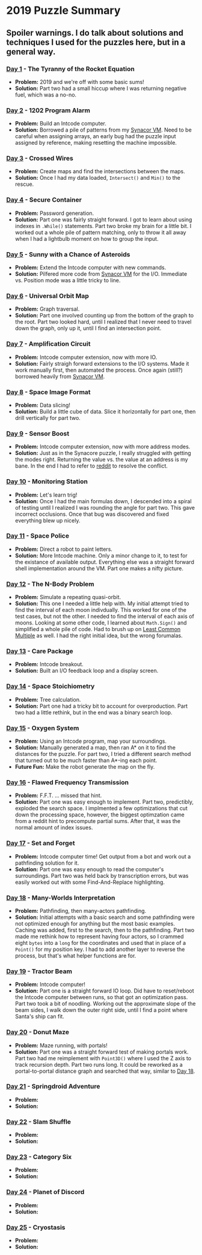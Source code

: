 # 2019 Puzzle Summary 
## Spoiler warnings. I do talk about solutions and techniques I used for the puzzles here, but in a general way.

### [Day 1](Day%2001) - The Tyranny of the Rocket Equation
- **Problem:** 2019 and we're off with some basic sums!
- **Solution:** Part two had a small hiccup where I was returning negative fuel, which was a no-no.

### [Day 2](Day%2002) - 1202 Program Alarm
- **Problem:** Build an Intcode computer.
- **Solution:** Borrowed a pile of patterns from my [Synacor VM](../Synacor%20Challenge). Need to be careful when assigning arrays, an early bug had the puzzle input assigned by reference, making resetting the machine impossible.

### [Day 3](Day%2003) - Crossed Wires
- **Problem:** Create maps and find the intersections between the maps.
- **Solution:** Once I had my data loaded, `Intersect()` and `Min()` to the rescue.

### [Day 4](Day%2004) - Secure Container
- **Problem:** Password generation.
- **Solution:** Part one was fairly straight forward. I got to learn about using indexes in `.While()` statements. Part two broke my brain for a little bit. I worked out a whole pile of pattern matching, only to throw it all away when I had a lightbulb moment on how to group the input.

### [Day 5](Day%2005) - Sunny with a Chance of Asteroids
- **Problem:** Extend the Intcode computer with new commands.
- **Solution:** Pilfered more code from [Synacor VM](../Synacor%20Challenge) for the I/O. Immediate vs. Position mode was a little tricky to line.

### [Day 6](Day%2006) - Universal Orbit Map
- **Problem:** Graph traversal.
- **Solution:** Part one involved counting up from the bottom of the graph to the root. Part two looked hard, until I realized that I never need to travel down the graph, only up it, until I find an intersection point. 

### [Day 7](Day%2007) - Amplification Circuit
- **Problem:** Intcode computer extension, now with more IO.
- **Solution:** Fairly straigh forward extensions to the I/O systems. Made it work manually first, then automated the process. Once again (still?) borrowed heavily from [Synacor VM](../Synacor%20Challenge).

### [Day 8](Day%2008) - Space Image Format
- **Problem:** Data slicing!
- **Solution:** Build a little cube of data. Slice it horizontally for part one, then drill vertically for part two.

### [Day 9](Day%2009) - Sensor Boost
- **Problem:** Intcode computer extension, now with more address modes.
- **Solution:** Just as in the Synacore puzzle, I really struggled with getting the modes right. Returning the value vs. the value at an address is my bane. In the end I had to refer to [reddit]( https://www.reddit.com/r/adventofcode/comments/e8aw9j/2019_day_9_part_1_how_to_fix_203_error/) to resolve the conflict.

### [Day 10](Day%2010) - Monitoring Station
- **Problem:** Let's learn trig!
- **Solution:** Once I had the main formulas down, I descended into a spiral of testing until I realized I was rounding the angle for part two. This gave incorrect occlusions. Once that bug was discovered and fixed everything blew up nicely.

### [Day 11](Day%2011) - Space Police
- **Problem:** Direct a robot to paint letters.
- **Solution:** More Intcode machine. Only a minor change to it, to test for the existance of available output. Everything else was a straight forward shell implementation around the VM. Part one makes a nifty picture. 

### [Day 12](Day%2012) - The N-Body Problem
- **Problem:** Simulate a repeating quasi-orbit.
- **Solution:** This one I needed a little help with. My initial attempt tried to find the interval of each moon indivdually. This worked for one of the test cases, but not the other. I needed to find the interval of each axis of moons. Looking at some other code, I learned about `Math.Sign()` and simplified a whole pile of code. Had to brush up on [Least Common Multiple](https://stackoverflow.com/questions/147515/least-common-multiple-for-3-or-more-numbers/29717490#29717490) as well. I had the right initial idea, but the wrong forumalas.  

### [Day 13](Day%2013) - Care Package
- **Problem:** Intcode breakout.
- **Solution:** Built an I/O feedback loop and a display screen.

### [Day 14](Day%2014) - Space Stoichiometry
- **Problem:** Tree calculation.
- **Solution:** Part one had a tricky bit to account for overproduction. Part two had a little rethink, but in the end was a binary search loop.

### [Day 15](Day%2015) - Oxygen System
- **Problem:** Using an Intcode program, map your surroundings.
- **Solution:** Manually generated a map, then ran A* on it to find the distances for the puzzle. For part two, I tried a different search method that turned out to be much faster than A*-ing each point.
- **Future Fun:** Make the robot generate the map on the fly.

### [Day 16](Day%2016) - Flawed Frequency Transmission
- **Problem:** F.F.T. ... missed that hint. 
- **Solution:** Part one was easy enough to implement. Part two, predictibly, exploded the search space. I implmented a few optimizations that cut down the processing space, however, the biggest optimzation came from a reddit hint to precompute partial sums. After that, it was the normal amount of index issues.

### [Day 17](Day%2017) - Set and Forget
- **Problem:** Intcode computer time! Get output from a bot and work out a pathfinding solution for it.
- **Solution:** Part one was easy enough to read the computer's surroundings. Part two was held back by transcription errors, but was easily worked out with some Find-And-Replace highlighting.  

### [Day 18](Day%2018) - Many-Worlds Interpretation
- **Problem:** Pathfinding, then many-actors pathfinding.
- **Solution:** Initial attempts with a basic search and some pathfinding were not optimized enough for anything but the most basic examples. Caching was added, first to the search, then to the pathfinding. Part two made me rethink how to represent having four actors, so I crammed eight `bytes` into a `long` for the coordinates and used that in place of a `Point()` for my position key. I had to add another layer to reverse the process, but that's what helper functions are for.
 
### [Day 19](Day%2019) - Tractor Beam
- **Problem:** Intcode computer!
- **Solution:** Part one is a straight forward IO loop. Did have to reset/reboot the Intcode computer between runs, so that got an optimization pass. Part two took a bit of noodling. Working out the approximate slope of the beam sides, I walk down the outer right side, until I find a point where Santa's ship can fit.

### [Day 20](Day%2020) - Donut Maze
- **Problem:** Maze running, with portals!
- **Solution:** Part one was a straight forward test of making portals work. Part two had me reimplement with `Point3D()` where I used the Z axis to track recursion depth. Part two runs long. It could be reworked as a portal-to-portal distance graph and searched that way, similar to [Day 18](Day%2018). 

### [Day 21](Day%2021) - Springdroid Adventure
- **Problem:**
- **Solution:**

### [Day 22](Day%2022) - Slam Shuffle
- **Problem:**
- **Solution:**

### [Day 23](Day%2023) - Category Six
- **Problem:**
- **Solution:**

### [Day 24](Day%2024) - Planet of Discord
- **Problem:**
- **Solution:**

### [Day 25](Day%2025) - Cryostasis
- **Problem:**
- **Solution:**